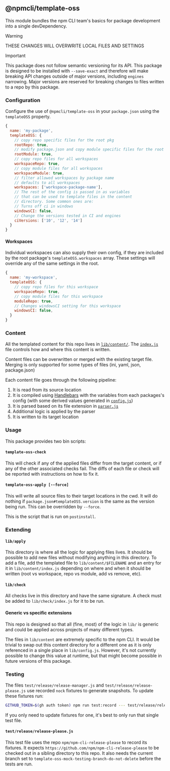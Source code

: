 ## @npmcli/template-oss

This module bundles the npm CLI team's basics for package development into a
single devDependency.

> [!WARNING]  
> THESE CHANGES WILL OVERWRITE LOCAL FILES AND SETTINGS

> [!IMPORTANT]  
> This package does not follow semantic versioning for its API. This package is designed to be installed with `--save-exact` and therefore will make breaking API changes outside of major versions, including `engines` narrowing. Major versions are reserved for breaking changes to files written to a repo by this package.

### Configuration

Configure the use of `@npmcli/template-oss` in your `package.json` using the
`templateOSS` property.


```js
{
  name: 'my-package',
  templateOSS: {
    // copy repo specific files for the root pkg
    rootRepo: true,
    // modify package.json and copy module specific files for the root pkg
    rootModule: true,
    // copy repo files for all workspaces
    workspaceRepo: true,
    // copy module files for all workspaces
    workspaceModule: true,
    // filter allowed workspaces by package name
    // defaults to all workspaces
    workspaces: ['workspace-package-name'],
    // The rest of the config is passed in as variables
    // that can be used to template files in the content
    // directory. Some common ones are:
    // Turns off ci in windows
    windowsCI: false,
    // Change the versions tested in CI and engines
    ciVersions: ['10', '12', '14']
  }
}
```

#### Workspaces

Individual workspaces can also supply their own config, if they are included by
the root package's `templateOSS.workspaces` array. These settings will override
any of the same settings in the root.

```js
{
  name: 'my-workspace',
  templateOSS: {
    // copy repo files for this workspace
    workspaceRepo: true,
    // copy module files for this workspace
    moduleRepo: true,
    // Changes windowsCI setting for this workspace
    windowsCI: false,
  }
}
```

### Content

All the templated content for this repo lives in
[`lib/content/`](./lib/content/). The [`index.js`](./lib/content/index.js) file
controls how and where this content is written.

Content files can be overwritten or merged with the existing target file.
Merging is only supported for some types of files (ini, yaml, json, package.json)

Each content file goes through the following pipeline:

1. It is read from its source location
2. It is compiled using [Handlebars](https://handlebarsjs.com/) with the variables from each packages's
   config (with some derived values generated in [`config.js`](./lib/config.js))
3. It is parsed based on its file extension in
   [`parser.js`](./lib/util/parser.js)
4. Additional logic is applied by the parser
5. It is written to its target location

### Usage

This package provides two bin scripts:

#### `template-oss-check`

This will check if any of the applied files differ from the target content,
or if any of the other associated checks fail. The diffs of each file or check
will be reported with instructions on how to fix it.

#### `template-oss-apply [--force]`

This will write all source files to their target locations in the cwd. It will
do nothing if `package.json#templateOSS.version` is the same as the version
being run. This can be overridden by `--force`.

This is the script that is run on `postinstall`.

### Extending

#### `lib/apply`

This directory is where all the logic for applying files lives. It should be
possible to add new files without modifying anything in this directory. To add a
file, add the templated file to `lib/content/$FILENAME` and an entry for it in
`lib/content/index.js` depending on where and when it should be written (root vs
workspace, repo vs module, add vs remove, etc).

#### `lib/check`

All checks live in this directory and have the same signature. A check must be
added to `lib/check/index.js` for it to be run.

#### Generic vs specific extensions

This repo is designed so that all (fine, most) of the logic in `lib/` is generic
and could be applied across projects of many different types.

The files in `lib/content` are extremely specific to the npm CLI. It would be
trivial to swap out this content directory for a different one as it is only
referenced in a single place in `lib/config.js`. However, it's not currently
possible to change this value at runtime, but that might become possible in
future versions of this package.

### Testing

The files `test/release/release-manager.js` and `test/release/release-please.js`
use recorded `nock` fixtures to generate snapshots. To update these fixtures run:

```sh
GITHUB_TOKEN=$(gh auth token) npm run test:record --- test/release/release-{please,manager}.js
```

If you only need to update fixtures for one, it's best to only run that single
test file.

#### `test/release/release-please.js`

This test file uses the repo `npm/npm-cli-release-please` to record its
fixtures. It expects `https://github.com/npm/npm-cli-release-please` to be
checked out in a sibling directory to this repo. It also needs the current
branch set to `template-oss-mock-testing-branch-do-not-delete` before the tests
are run.
